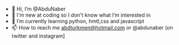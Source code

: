 - 👋 Hi, I’m @AbduNaber
- 👀 I'm new at coding so I don't know what I’m interested in 
- 🌱 I’m currently learning python, hmtl,css and javascript
- 📫 How to reach me abdturkmen@hotmail.com or @abdunaber (on twitter and instagram]

